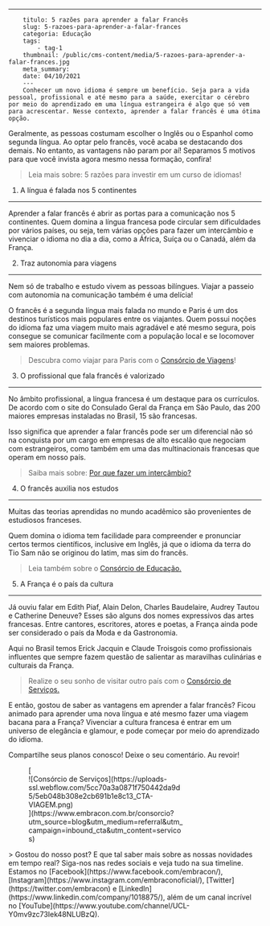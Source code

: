 ---
        titulo: 5 razões para aprender a falar Francês
        slug: 5-razoes-para-aprender-a-falar-frances
        categoria: Educação
        tags:
            - tag-1
        thumbnail: /public/cms-content/media/5-razoes-para-aprender-a-falar-frances.jpg
        meta_summary: 
        date: 04/10/2021
        ---
        Conhecer um novo idioma é sempre um benefício. Seja para a vida pessoal, profissional e até mesmo para a saúde, exercitar o cérebro por meio do aprendizado em uma língua estrangeira é algo que só vem para acrescentar. Nesse contexto, aprender a falar francês é uma ótima opção.

Geralmente, as pessoas costumam escolher o Inglês ou o Espanhol como segunda língua. Ao optar pelo francês, você acaba se destacando dos demais. No entanto, as vantagens não param por aí! Separamos 5 motivos para que você invista agora mesmo nessa formação, confira!

> Leia mais sobre: 5 razões para investir em um curso de idiomas!

1. A língua é falada nos 5 continentes
--------------------------------------

Aprender a falar francês é abrir as portas para a comunicação nos 5 continentes. Quem domina a língua francesa pode circular sem dificuldades por vários países, ou seja, tem várias opções para fazer um intercâmbio e vivenciar o idioma no dia a dia, como a África, Suíça ou o Canadá, além da França.

2. Traz autonomia para viagens
------------------------------

Nem só de trabalho e estudo vivem as pessoas bilíngues. Viajar a passeio com autonomia na comunicação também é uma delícia!

O francês é a segunda língua mais falada no mundo e Paris é um dos destinos turísticos mais populares entre os viajantes. Quem possui noções do idioma faz uma viagem muito mais agradável e até mesmo segura, pois consegue se comunicar facilmente com a população local e se locomover sem maiores problemas.

> Descubra como viajar para Paris com o [Consórcio de Viagens](https://www.embracon.com.br/blog/consorcio-de-viagens-embracon-vantagens)!

3. O profissional que fala francês é valorizado
-----------------------------------------------

No âmbito profissional, a língua francesa é um destaque para os currículos. De acordo com o site do Consulado Geral da França em São Paulo, das 200 maiores empresas instaladas no Brasil, 15 são francesas.

Isso significa que aprender a falar francês pode ser um diferencial não só na conquista por um cargo em empresas de alto escalão que negociam com estrangeiros, como também em uma das multinacionais francesas que operam em nosso país.

> Saiba mais sobre: [Por que fazer um intercâmbio?](https://www.embracon.com.br/blog/por-que-fazer-um-intercambio-veja-7-bons-motivos)

4. O francês auxilia nos estudos
--------------------------------

Muitas das teorias aprendidas no mundo acadêmico são provenientes de estudiosos franceses.

Quem domina o idioma tem facilidade para compreender e pronunciar certos termos científicos, inclusive em Inglês, já que o idioma da terra do Tio Sam não se originou do latim, mas sim do francês.

> Leia também sobre o [Consórcio de Educação.](https://www.embracon.com.br/blog/tire-as-suas-duvidas-sobre-o-consorcio-de-educacao-embracon)

5. A França é o país da cultura
-------------------------------

Já ouviu falar em Edith Piaf, Alain Delon, Charles Baudelaire, Audrey Tautou e Catherine Deneuve? Esses são alguns dos nomes expressivos das artes francesas. Entre cantores, escritores, atores e poetas, a França ainda pode ser considerado o país da Moda e da Gastronomia.

Aqui no Brasil temos Erick Jacquin e Claude Troisgois como profissionais influentes que sempre fazem questão de salientar as maravilhas culinárias e culturais da França.

> Realize o seu sonho de visitar outro país com o [Consórcio de Serviços.](https://www.embracon.com.br/consorcio-servicos)

E então, gostou de saber as vantagens em aprender a falar francês? Ficou animado para aprender uma nova língua e até mesmo fazer uma viagem bacana para a França? Vivenciar a cultura francesa é entrar em um universo de elegância e glamour, e pode começar por meio do aprendizado do idioma.

Compartilhe seus planos conosco! Deixe o seu comentário. Au revoir!

<figure class="w-richtext-figure-type-image w-richtext-align-center" style="max-width:310px">[<div>![Consórcio de Serviços](https://uploads-ssl.webflow.com/5cc70a3a0871f750442da9d5/5eb048b308e2cb691b1e8c13_CTA-VIAGEM.png)</div>](https://www.embracon.com.br/consorcio?utm_source=blog&utm_medium=referral&utm_campaign=inbound_cta&utm_content=servicos)</figure>> Gostou do nosso post? E que tal saber mais sobre as nossas novidades em tempo real? Siga-nos nas redes sociais e veja tudo na sua timeline. Estamos no [Facebook](https://www.facebook.com/embracon/), [Instagram](https://www.instagram.com/embraconoficial/), [Twitter](https://twitter.com/embracon) e [LinkedIn](https://www.linkedin.com/company/1018875/), além de um canal incrível no [YouTube](https://www.youtube.com/channel/UCL-Y0mv9zc73Iek48NLUBzQ).

‍
        